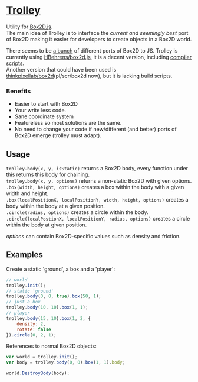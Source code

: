 [Trolley](http://eirikb.github.com/trolley)
===

Utility for [Box2D.js](https://github.com/HBehrens/box2d.js).  
The main idea of Trolley is to interface the _current and seemingly best_ port of Box2D making it easier for developers to create objects in a Box2D world.

There seems to be [a bunch](http://gamedev.stackexchange.com/questions/7765/are-there-any-alternative-js-ports-of-box2d) of different ports of Box2D to JS.
Trolley is currently using [HBehrens/box2d.js](https://github.com/HBehrens/box2d.js), it is a decent version, including [compiler scripts](https://github.com/HBehrens/box2d.js/blob/master/build.sh).  
Another version that could have been used is [thinkpixellab/box2d](https://github.com/thinkpixellab/pl/tree/master/src/box2d)(pl/scr/box2d now), but it is lacking build scripts.

### Benefits

*  Easier to start with Box2D
*  Your write less code.
*  Sane coordinate system
*  Featureless so most solutions are the same.
*  No need to change your code if new/different (and better) ports of Box2D emerge (trolley must adapt).

Usage
---

```trolley.body(x, y, isStatic)``` returns a Box2D body, every function under this returns this body for chaining.  
```trolley.body(x, y, options)``` returns a non-static Box2D with given options.
```.box(width, height, options)``` creates a box within the body with a given width and height.  
```.box(localPositionX, localPositionY, width, height, options)``` creates a body within the body at a given position.  
```.circle(radius, options)``` creates a circle within the body.   
```.circle(localPostionX, localPositionY, radius, options)``` creates a circle within the body at given position.  

_options_ can contain Box2D-specific values such as density and friction.

Examples
---

Create a static 'ground', a box and a 'player':

```JavaScript
// world
trolley.init();
// static 'ground'
trolley.body(0, 0, true).box(50, 1);
// just a box
trolley.body(10, 10).box(1, 1);
// player
trolley.body(15, 10).box(1, 2, {
    density: 2,
    rotate: false
}).circle(0, 2, 1);
```

References to normal Box2D objects:

```JavaScript
var world = trolley.init();
var body = trolley.body(0, 0).box(1, 1).body;

world.DestroyBody(body);
```
